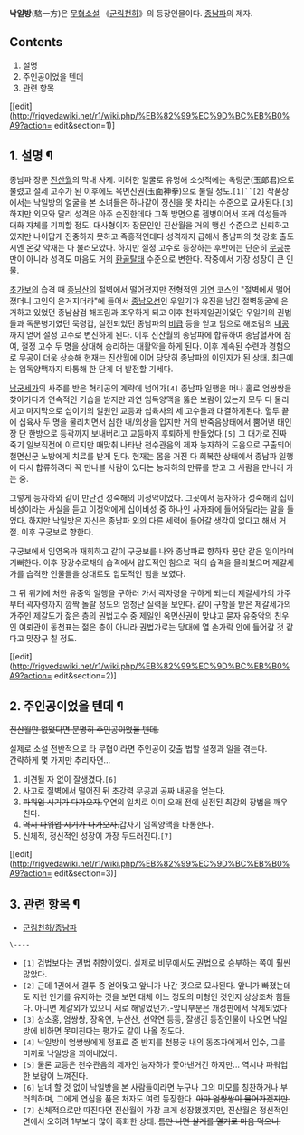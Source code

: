 **낙일방**(駱一方)은 [무협소설](%EB%AC%B4%ED%98%91%EC%86%8C%EC%84%A4.md) 《[군림천하](%EA%B5%B0%EB%A6%BC%EC%B2%9C%ED%95%98.md)》의 등장인물이다. [종남파](%EC%A2%85%EB%82%A8%ED%8C%8C.md)의 제자.

## Contents

    

1. 설명 
2. 주인공이었을 텐데 
3. 관련 항목 

[[edit](http://rigvedawiki.net/r1/wiki.php/%EB%82%99%EC%9D%BC%EB%B0%A9?action=
edit&section=1)]

## 1. 설명 ¶

종남파 장문 [진산월](%EC%A7%84%EC%82%B0%EC%9B%94.md)의 막내 사제. 미려한 얼굴로 유명해 소싯적에는
옥랑군(玉郞君)으로 불렸고 절세 고수가 된 이후에도 옥면신권(玉面神拳)으로 불릴 정도.`[1]``[2]` 작품상에서는 낙일방의 얼굴을 본
소녀들은 하나같이 정신을 못 차리는 수준으로 묘사된다.`[3]` 하지만 외모와 달리 성격은 아주 순진한데다 그쪽 방면으론 젬병이어서 또래
여성들과 대화 자체를 기피할 정도. 대사형이자 장문인인 진산월을 거의 맹신 수준으로 신뢰하고 있지만 나이답게 진중하지 못하고 즉흥적인데다
성격까지 급해서 종남파의 첫 강호 출도시엔 온갖 악재는 다 불러모았다. 하지만 절정 고수로 등장하는 후반에는 단순히
[무공](%EB%AC%B4%EA%B3%B5.md)뿐만이 아니라 성격도 마음도 거의
[환골탈태](%ED%99%98%EA%B3%A8%ED%83%88%ED%83%9C.md) 수준으로 변한다. 작중에서 가장 성장이 큰 인물.

  

[초가보](%EC%B4%88%EA%B0%80%EB%B3%B4.md)의 습격 때
[종남산](%EC%A2%85%EB%82%A8%EC%82%B0.md)의 절벽에서 떨어졌지만 전형적인
[기연](%EA%B8%B0%EC%97%B0.md) 코스인 "절벽에서 떨어졌더니 고인의 은거지더라"에 들어서
[종남오선](%EC%A2%85%EB%82%A8%EC%98%A4%EC%84%A0.md)인 우일기가 유진을 남긴 절벽동굴에 은거하고 있었던
종남삼검 해조림과 조우하게 되고 이후 천하제일권이었던 우일기의 권법들과 독문병기였던 묵령갑, 실전되었던 종남파의
[비급](%EB%B9%84%EA%B8%89.md) 등을 얻고 덤으로 해조림의 [내공](%EB%82%B4%EA%B3%B5.md)까지
얻어 절정 고수로 변신하게 된다. 이후 진산월의 종남파에 합류하여 종남혈사에 참여, 절정 고수 두 명을 상대해 승리하는 대활약을 하게 된다.
이후 계속된 수련과 경험으로 무공이 더욱 상승해 현재는 진산월에 이어 당당히 종남파의 이인자가 된 상태. 최근에는 임독양맥까지 타통해 한
단계 더 발전할 기세다.

  

[남궁세가](%EB%82%A8%EA%B6%81%EC%84%B8%EA%B0%80.md)의 사주를 받은 혁리공의 계략에 넘어가`[4]`
종남파 일행을 떠나 홀로 엄쌍쌍을 찾아가다가 연속적인 기습을 받지만 과연 임독양맥을 뚫은 보람이 있는지 모두 다 물리치고 마지막으로 십이기의
일원인 교등과 십육사의 세 고수들과 대결하게된다. 혈투 끝에 십육사 두 명을 물리치면서 심한 내/외상을 입지만 거의 반죽음상태에서 뿜어낸
태인장 단 한방으로 등곽까지 보내버리고 교등마저 후퇴하게 만들었다.`[5]` 그 대가로 진짜 죽기 일보직전에 이르지만 때맞춰 나타난
천수관음의 제자 능자하의 도움으로 구출되어 철면신군 노방에게 치료를 받게 된다. 현재는 몸을 거진 다 회복한 상태에서 종남파 일행에 다시
합류하려다 꼭 만나볼 사람이 있다는 능자하의 만류를 받고 그 사람을 만나러 가는 중.

  

그렇게 능자하와 같이 만난건 성숙해의 이정악이었다. 그곳에서 능자하가 성숙해의 십이비성이라는 사실을 듣고 이정악에게 십이비성 중 하나인
사자좌에 들어와달라는 말을 들었다. 하지만 낙일방은 자신은 종남파 외의 다른 세력에 들어갈 생각이 없다고 해서 거절. 이후 구궁보로 향한다.

  

구궁보에서 임영옥과 재회하고 같이 구궁보를 나와 종남파로 향하자 꿈만 같은 일이라며 기뻐한다. 이후 장강수로채의 습격에서 압도적인 힘으로
적의 습격을 물리쳤으며 제갈세가를 습격한 인물들을 상대로도 압도적인 힘을 보였다.

  

그 뒤 위기에 처한 유중악 일행을 구하러 가서 곽자령을 구하게 되는데 제갈세가의 가주부터 곽자령까지 깜짝 놀랄 정도의 엄청난 실력을 보인다.
같이 구함을 받은 제갈세가의 가주인 제갈도가 젊은 층의 권법고수 중 제일인 옥면신권이 맞냐고 묻자 유중악의 친우인 여뢰관이 동천표는 젊은
층이 아니라 권법가로는 당대에 열 손가락 안에 들어갈 것 같다고 맞장구 칠 정도.

  

[[edit](http://rigvedawiki.net/r1/wiki.php/%EB%82%99%EC%9D%BC%EB%B0%A9?action=
edit&section=2)]

## 2. 주인공이었을 텐데 ¶

<del>진산월만 없었다면 분명히 주인공이었을 텐데.</del>

  

실제로 소설 전반적으로 타 무협이라면 주인공이 갖출 법할 설정과 일을 겪는다.  
간략하게 몇 가지만 추리자면...

  

  1. 비견될 자 없이 잘생겼다.`[6]`
  2. 사고로 절벽에서 떨어진 뒤 초강력 무공과 공짜 내공을 얻는다.
  3. <del>파워업 시기가 다가오자.</del>우연의 일치로 이미 오래 전에 실전된 최강의 장법을 깨우친다.
  4. <del>역시 파워업 시기가 다가오자.</del>갑자기 임독양맥을 타통한다.
  5. 신체적, 정신적인 성장이 가장 두드러진다.`[7]`  

[[edit](http://rigvedawiki.net/r1/wiki.php/%EB%82%99%EC%9D%BC%EB%B0%A9?action=
edit&section=3)]

## 3. 관련 항목 ¶

  * [군림천하/종남파](%EA%B5%B0%EB%A6%BC%EC%B2%9C%ED%95%98/%EC%A2%85%EB%82%A8%ED%8C%8C.md)

`\----`

  * `[1]` 검법보다는 권법 취향이었다. 실제로 비무에서도 권법으로 승부하는 쪽이 훨씬 많았다.
  * `[2]` 근데 1권에서 결투 중 얻어맞고 앞니가 나간 것으로 묘사된다. 앞니가 빠졌는데도 저런 인기를 유지하는 것을 보면 대체 어느 정도의 미형인 것인지 상상조차 힘들다. 아니면 제갈외가 있으니 새로 해넣었던가.-앞니부분은 개정판에서 삭제되었다
  * `[3]` 상소홍, 엄쌍쌍, 장옥연, 누산산, 선약연 등등, 잘생긴 등장인물이 나오면 낙일방에 비하면 못미친다는 평가도 같이 나올 정도다.
  * `[4]` 낙일방이 엄쌍쌍에게 정표로 준 반지를 천봉궁 내의 동조자에게서 입수, 그를 미끼로 낙일방을 꾀어내었다.
  * `[5]` 물론 교등은 천수관음의 제자인 능자하가 쫓아낸거긴 하지만... 역시나 파워업한 보람이 느껴진다.
  * `[6]` 남녀 할 것 없이 낙일방을 본 사람들이라면 누구나 그의 미모를 칭찬하거나 부러워하며, 그에게 연심을 품은 처자도 여럿 등장한다. <del>아마 엄쌍쌍이 물어가겠지만.</del>
  * `[7]` 신체적으로만 따진다면 진산월이 가장 크게 성장했겠지만, 진산월은 정신적인 면에서 오히려 1부보다 많이 흑화한 상태. <del>틈만 나면 살계를 열기로 마음 먹으니.</del>

